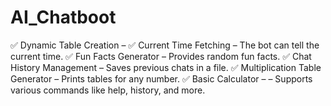 # AI_Chatboot
✅ Dynamic Table Creation – ✅ Current Time Fetching – The bot can tell the current time. ✅ Fun Facts Generator – Provides random fun facts. ✅ Chat History Management – Saves previous chats in a file. ✅ Multiplication Table Generator – Prints tables for any number. ✅ Basic Calculator – – Supports various commands like help, history, and more.

